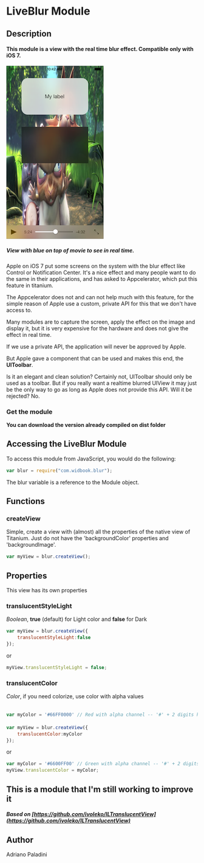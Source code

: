 # LiveBlur Module

## Description

#### This module is a view with the real time blur effect. Compatible only with iOS 7.

![Blur View preview on movie](blur-preview.png)
##### View with blue on top of movie to see in real time.


Apple on iOS 7 put some screens on the system with the blur effect like Control or Notification Center. It's a nice effect and many people want to do the same in their applications, and has asked to Appcelerator, which put this feature in titanium.

The Appcelerator does not and can not help much with this feature, for the simple reason of Apple use a custom, private API for this that we don't have access to.

Many modules are to capture the screen, apply the effect on the image and display it, but it is very expensive for the hardware and does not give the effect in real time. 

If we use a private API, the application will never be approved by Apple.

But Apple gave a component that can be used and makes this end, the **UIToolbar**.

Is it an elegant and clean solution? Certainly not, UIToolbar should only be used as a toolbar. But if you really want a realtime blurred UIView it may just be the only way to go as long as Apple does not provide this API. Will it be rejected? No.


### Get the module

**You can download the version already compiled on dist folder**


## Accessing the LiveBlur Module

To access this module from JavaScript, you would do the following:

```javascript
var blur = require("com.widbook.blur");
```

The blur variable is a reference to the Module object.

## Functions

### createView

Simple, create a view with (almost) all the properties of the native view of Titanium. Just do not have the 'backgroundColor' properties and 'backgroundImage'.

```javascript
var myView = blur.createView();
```

## Properties

This view has its own properties


### translucentStyleLight

*Boolean*, **true** (default) for Light color and **false** for Dark

```javascript
var myView = blur.createView({
	translucentStyleLight:false
});
```

or

```javascript
myView.translucentStyleLight = false;
```

### translucentColor

*Color*, if you need colorize, use color with alpha values

```javascript

var myColor = '#66FF0000' // Red with alpha channel -- '#' + 2 digits hex alpha + 6 digits hex color

var myView = blur.createView({
	translucentColor:myColor
});
```

or

```javascript
var myColor = '#6600FF00' // Green with alpha channel -- '#' + 2 digits hex alpha + 6 digits hex color
myView.translucentColor = myColor;
```



## This is a module that I'm still working to improve it


##### Based on [https://github.com/ivoleko/ILTranslucentView](https://github.com/ivoleko/ILTranslucentView)

## Author

Adriano Paladini
